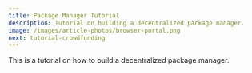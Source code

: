 ```yaml
---
title: Package Manager Tutorial
description: Tutorial on building a decentralized package manager.
image: /images/article-photos/browser-portal.png
next: tutorial-crowdfunding
---
```


This is a tutorial on how to build a decentralized package manager.